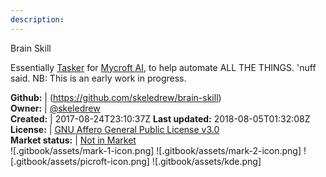 ```yaml
---
description: 
---
```

Brain Skill

Essentially [Tasker](http://tasker.dinglisch.net/) for [Mycroft AI](https://mycroft.ai/), to help automate ALL THE THINGS. 'nuff said. NB: This is an early work in progress.

**Github:** | (https://github.com/skeledrew/brain-skill)  
**Owner:** | [@skeledrew](https://github.com/skeledrew)  
**Created:** | 2017-08-24T23:10:37Z  **Last updated:** 2018-08-05T01:32:08Z  
**License:** | [GNU Affero General Public License v3.0](https://api.github.com/licenses/agpl-3.0)  
**Market status:** | [Not in Market](https://market.mycroft.ai/skill/)  
 ![.gitbook/assets/mark-1-icon.png]  ![.gitbook/assets/mark-2-icon.png]  ![.gitbook/assets/picroft-icon.png]  ![.gitbook/assets/kde.png]  
